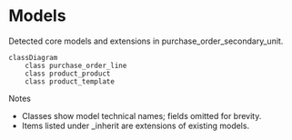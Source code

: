 # Models

Detected core models and extensions in purchase_order_secondary_unit.

```mermaid
classDiagram
    class purchase_order_line
    class product_product
    class product_template
```

Notes
- Classes show model technical names; fields omitted for brevity.
- Items listed under _inherit are extensions of existing models.
